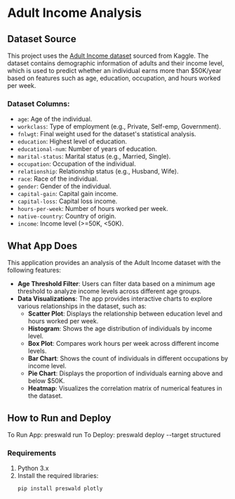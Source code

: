 # Adult Income Analysis

## Dataset Source

This project uses the [Adult Income dataset](https://www.kaggle.com/datasets/wenruliu/adult-income-dataset/data) sourced from Kaggle. The dataset contains demographic information of adults and their income level, which is used to predict whether an individual earns more than $50K/year based on features such as age, education, occupation, and hours worked per week.

### Dataset Columns:

- `age`: Age of the individual.
- `workclass`: Type of employment (e.g., Private, Self-emp, Government).
- `fnlwgt`: Final weight used for the dataset's statistical analysis.
- `education`: Highest level of education.
- `educational-num`: Number of years of education.
- `marital-status`: Marital status (e.g., Married, Single).
- `occupation`: Occupation of the individual.
- `relationship`: Relationship status (e.g., Husband, Wife).
- `race`: Race of the individual.
- `gender`: Gender of the individual.
- `capital-gain`: Capital gain income.
- `capital-loss`: Capital loss income.
- `hours-per-week`: Number of hours worked per week.
- `native-country`: Country of origin.
- `income`: Income level (>=50K, <50K).

## What App Does

This application provides an analysis of the Adult Income dataset with the following features:

- **Age Threshold Filter**: Users can filter data based on a minimum age threshold to analyze income levels across different age groups.
- **Data Visualizations**: The app provides interactive charts to explore various relationships in the dataset, such as:
  - **Scatter Plot**: Displays the relationship between education level and hours worked per week.
  - **Histogram**: Shows the age distribution of individuals by income level.
  - **Box Plot**: Compares work hours per week across different income levels.
  - **Bar Chart**: Shows the count of individuals in different occupations by income level.
  - **Pie Chart**: Displays the proportion of individuals earning above and below $50K.
  - **Heatmap**: Visualizes the correlation matrix of numerical features in the dataset.

## How to Run and Deploy

To Run App: preswald run
To Deploy: preswald deploy --target structured

### Requirements

1. Python 3.x
2. Install the required libraries:
   ```bash
   pip install preswald plotly
   ```
